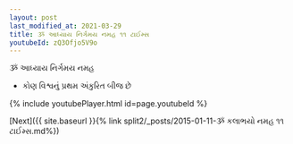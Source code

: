 ```yaml
---
layout: post
last_modified_at: 2021-03-29
title: ૐ આધ્યાય નિર્ગમય નમહ ૧૧ ટાઈમ્સ
youtubeId: zQ3Ofjo5V9o
---
```

 
 
 ૐ આધ્યાય નિર્ગમય નમહ  
 
 -  કોણ વિશ્વનું પ્રથમ અંકુરિત બીજ છે 
 
  
 
  
 
 
 
 
 
 


{% include youtubePlayer.html id=page.youtubeId %}
 
[Next]({{ site.baseurl }}{% link  split2/_posts/2015-01-11-ૐ કલાભયો નમહ ૧૧ ટાઈમ્સ.md%})
 
